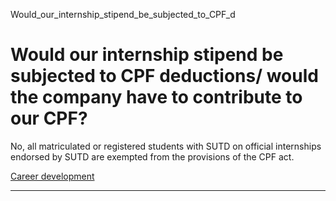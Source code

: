 Would_our_internship_stipend_be_subjected_to_CPF_d



Would our internship stipend be subjected to CPF deductions/ would the company have to contribute to our CPF?
=============================================================================================================

No, all matriculated or registered students with SUTD on official internships endorsed by SUTD are exempted from the provisions of the CPF act.

[Career development](https://www.sutd.edu.sg/tag/career-development/)

---

